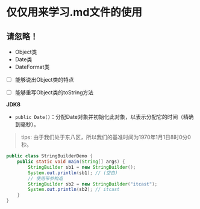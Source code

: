 # 仅仅用来学习.md文件的使用
## 请忽略！

* Object类
* Date类
* DateFormat类


-[ ] 能够说出Object类的特点
-[ ] 能够重写Object类的toString方法


**JDK8**

* `public Date()`：分配Date对象并初始化此对象，以表示分配它的时间（精确到毫秒）。
> tips: 由于我们处于东八区，所以我们的基准时间为1970年1月1日8时0分0秒。

```java
public class StringBuilderDemo {
    public static void main(String[] args) {
        StringBuilder sb1 = new StringBuilder();
        System.out.println(sb1); // (空白)
        // 使用带参构造
        StringBuilder sb2 = new StringBuilder("itcast");
        System.out.println(sb2); // itcast
    }
}
```